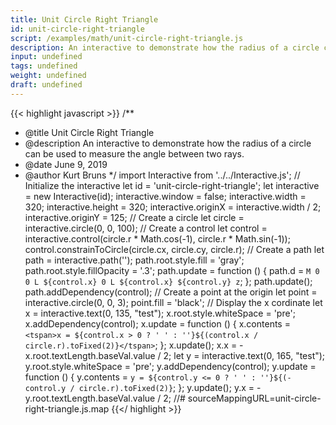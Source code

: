 ```yaml
---
title: Unit Circle Right Triangle
id: unit-circle-right-triangle
script: /examples/math/unit-circle-right-triangle.js
description: An interactive to demonstrate how the radius of a circle can be used to measure the angle between two rays.
input: undefined
tags: undefined
weight: undefined
draft: undefined
---
```


{{< highlight javascript >}}
/**
* @title Unit Circle Right Triangle
* @description An interactive to demonstrate how the radius of a circle can be used to measure the angle between two rays.
* @date June 9, 2019
* @author Kurt Bruns
*/
import Interactive from '../../Interactive.js';
// Initialize the interactive
let id = 'unit-circle-right-triangle';
let interactive = new Interactive(id);
interactive.window = false;
interactive.width = 320;
interactive.height = 320;
interactive.originX = interactive.width / 2;
interactive.originY = 125;
// Create a circle
let circle = interactive.circle(0, 0, 100);
// Create a control
let control = interactive.control(circle.r * Math.cos(-1), circle.r * Math.sin(-1));
control.constrainToCircle(circle.cx, circle.cy, circle.r);
// Create a path
let path = interactive.path('');
path.root.style.fill = 'gray';
path.root.style.fillOpacity = '.3';
path.update = function () {
    path.d = `M 0 0
            L ${control.x} 0
            L ${control.x} ${control.y}
            z`;
};
path.update();
path.addDependency(control);
// Create a point at the origin
let point = interactive.circle(0, 0, 3);
point.fill = 'black';
// Display the x cordinate
let x = interactive.text(0, 135, "test");
x.root.style.whiteSpace = 'pre';
x.addDependency(control);
x.update = function () {
    x.contents = `<tspan>x = ${control.x > 0 ? ' ' : ''}${(control.x / circle.r).toFixed(2)}</tspan>`;
};
x.update();
x.x = -x.root.textLength.baseVal.value / 2;
let y = interactive.text(0, 165, "test");
y.root.style.whiteSpace = 'pre';
y.addDependency(control);
y.update = function () {
    y.contents = `y = ${control.y <= 0 ? ' ' : ''}${(-control.y / circle.r).toFixed(2)}`;
};
y.update();
y.x = -y.root.textLength.baseVal.value / 2;
//# sourceMappingURL=unit-circle-right-triangle.js.map
{{</ highlight >}}

